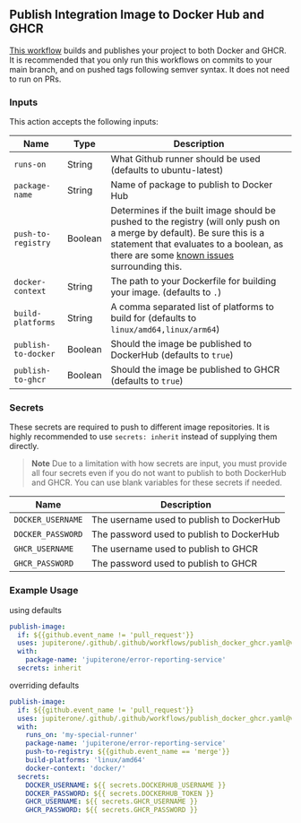 ## Publish Integration Image to Docker Hub and GHCR

[This workflow](https://github.com/JupiterOne/.github/blob/main/.github/workflows/publish_docker_ghcr.yaml)
builds and publishes your project to both Docker and GHCR. It is recommended
that you only run this workflows on commits to your main branch, and on pushed
tags following semver syntax. It does not need to run on PRs.

### Inputs

This action accepts the following inputs:

| Name                | Type    | Description                                                                                                                                                                                                                                                                                                                              |
| ------------------- | ------- | ---------------------------------------------------------------------------------------------------------------------------------------------------------------------------------------------------------------------------------------------------------------------------------------------------------------------------------------- |
| `runs-on`           | String  | What Github runner should be used (defaults to ubuntu-latest)                                                                                                                                                                                                                                                                            |
| `package-name`      | String  | Name of package to publish to Docker Hub                                                                                                                                                                                                                                                                                                 |
| `push-to-registry`  | Boolean | Determines if the built image should be pushed to the registry (will only push on a merge by default). Be sure this is a statement that evaluates to a boolean, as there are some [known issues](https://medium.com/@sohail.ra5/github-actions-passing-boolean-input-variables-to-reusable-workflow-call-42d39bf7342e) surrounding this. |
| `docker-context`    | String  | The path to your Dockerfile for building your image. (defaults to `.`)                                                                                                                                                                                                                                                                   |
| `build-platforms`   | String  | A comma separated list of platforms to build for (defaults to `linux/amd64,linux/arm64`)                                                                                                                                                                                                                                                 |
| `publish-to-docker` | Boolean | Should the image be published to DockerHub (defaults to `true`)                                                                                                                                                                                                                                                                          |
| `publish-to-ghcr`   | Boolean | Should the image be published to GHCR (defaults to `true`)                                                                                                                                                                                                                                                                               |

### Secrets

These secrets are required to push to different image repositories. It is highly
recommended to use `secrets: inherit` instead of supplying them directly.

> **Note** Due to a limitation with how secrets are input, you must provide all
> four secrets even if you do not want to publish to both DockerHub and GHCR.
> You can use blank variables for these secrets if needed.

| Name              | Description                               |
| ----------------- | ----------------------------------------- |
| `DOCKER_USERNAME` | The username used to publish to DockerHub |
| `DOCKER_PASSWORD` | The password used to publish to DockerHub |
| `GHCR_USERNAME`   | The username used to publish to GHCR      |
| `GHCR_PASSWORD`   | The password used to publish to GHCR      |

### Example Usage

using defaults

```yaml
publish-image:
  if: ${{github.event_name != 'pull_request'}}
  uses: jupiterone/.github/.github/workflows/publish_docker_ghcr.yaml@v1.0.1
  with:
    package-name: 'jupiterone/error-reporting-service'
  secrets: inherit
```

overriding defaults

```yaml
publish-image:
  if: ${{github.event_name != 'pull_request'}}
  uses: jupiterone/.github/.github/workflows/publish_docker_ghcr.yaml@v1.0.1
  with:
    runs_on: 'my-special-runner'
    package-name: 'jupiterone/error-reporting-service'
    push-to-registry: ${{github.event_name == 'merge'}}
    build-platforms: 'linux/amd64'
    docker-context: 'docker/'
  secrets:
    DOCKER_USERNAME: ${{ secrets.DOCKERHUB_USERNAME }}
    DOCKER_PASSWORD: ${{ secrets.DOCKERHUB_TOKEN }}
    GHCR_USERNAME: ${{ secrets.GHCR_USERNAME }}
    GHCR_PASSWORD: ${{ secrets.GHCR_PASSWORD }}
```

